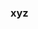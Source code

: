 ### xyz

<!--
**serge-s/serge-s** is a ✨ _special_ ✨ repository because its `README.md` (this file) appears on your GitHub
-->
